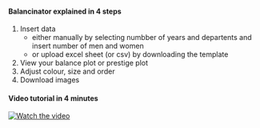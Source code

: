 <h4>Balancinator explained in 4 steps</h4>	


1. Insert data
    - either manually by selecting numbber of years and departents and insert number of men and women
    - or upload excel sheet (or csv) by downloading the template
2. View your balance plot or prestige plot 
3. Adjust colour, size and order
4. Download images 


<h4>Video tutorial in 4 minutes</h4>	


[![Watch the video](https://intranett.uit.no/Content/709268/cache=1605876782000/Screenshot+2020-11-20+at+13.51.05.png)](https://mediasite.uit.no/Mediasite/Play/446385c0f55748cab69a14fa1ed735541d)


